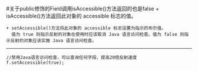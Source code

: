 #关于public修饰的Field调用isAccessible()方法返回的也是false
    + isAccessible()方法返回此对象的 accessible 标志的值。 
    
    + setAccessible()方法将此对象的 accessible 标志设置为指示的布尔值。
      值为 true 则指示反射的对象在使用时应该取消 Java 语言访问检查。值为 false 则指示反射的对象应该实施 Java 语言访问检查。
    
------------------------------------------------------------------------------------------------------------------------------------------------------------
    //禁用Java语言访问检查，可以查询任何字段，提高20倍反射速度
    f.setAccessible(true);
